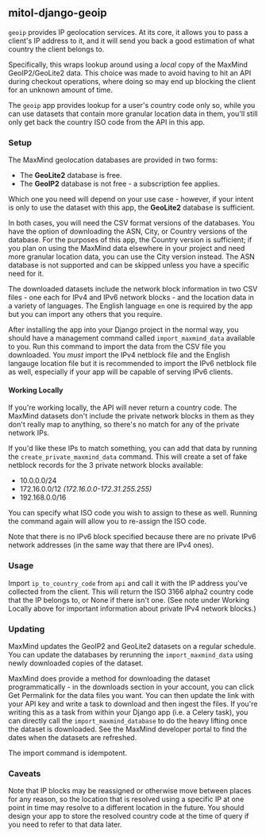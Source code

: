 mitol-django-geoip
---

`geoip` provides IP geolocation services. At its core, it allows you to pass a
client's IP address to it, and it will send you back a good estimation of what
country the client belongs to.

Specifically, this wraps lookup around using a _local_ copy of the MaxMind
GeoIP2/GeoLite2 data. This choice was made to avoid having to hit an API during
checkout operations, where doing so may end up blocking the client for an
unknown amount of time.

The `geoip` app provides lookup for a user's country code only so, while you can
use datasets that contain more granular location data in them, you'll still only
get back the country ISO code from the API in this app.

### Setup

The MaxMind geolocation databases are provided in two forms:

* The **GeoLite2** database is free.
* The **GeoIP2** database is not free - a subscription fee applies.

Which one you need will depend on your use case - however, if your intent is
only to use the dataset with this app, the **GeoLite2** database is sufficient.

In both cases, you will need the CSV format versions of the databases. You have
the option of downloading the ASN, City, or Country versions of the database.
For the purposes of this app, the Country version is sufficient; if you plan on
using the MaxMind data elsewhere in your project and need more granular location
data, you can use the City version instead. The ASN database is not supported
and can be skipped unless you have a specific need for it.

The downloaded datasets include the network block information in two CSV files -
one each for IPv4 and IPv6 network blocks - and the location data in a variety
of languages. The English language `en` one is required by the app but you can
import any others that you require.

After installing the app into your Django project in the normal way, you should
have a management command called `import_maxmind_data` available to you. Run
this command to import the data from the CSV file you downloaded. You _must_
import the IPv4 netblock file and the English langauge location file but it is
recommended to import the IPv6 netblock file as well, especially if your app
will be capable of serving IPv6 clients.

#### Working Locally

If you're working locally, the API will never return a country code. The MaxMind
datasets don't include the private network blocks in them as they don't really
map to anything, so there's no match for any of the private network IPs.

If you'd like these IPs to match something, you can add that data by running the
`create_private_maxmind_data` command. This will create a set of fake netblock
records for the 3 private network blocks available:
* 10.0.0.0/24
* 172.16.0.0/12 _(172.16.0.0-172.31.255.255)_
* 192.168.0.0/16

You can specify what ISO code you wish to assign to these as well. Running the
command again will allow you to re-assign the ISO code.

Note that there is no IPv6 block specified because there are no private IPv6
network addresses (in the same way that there are IPv4 ones).

### Usage

Import `ip_to_country_code` from `api` and call it with the IP address you've
collected from the client. This will return the ISO 3166 alpha2 country code
that the IP belongs to, or None if there isn't one. (See note under Working
Locally above for important information about private IPv4 network blocks.)

### Updating

MaxMind updates the GeoIP2 and GeoLite2 datasets on a regular schedule. You can
update the databases by rerunning the `import_maxmind_data` using newly
downloaded copies of the dataset.

MaxMind does provide a method for downloading the dataset programmatically - in
the downloads section in your account, you can click Get Permalink for the
data files you want. You can then update the link with your API key and write a
task to download and then ingest the files. If you're writing this as a task
from within your Django app (i.e. a Celery task), you can directly call the
`import_maxmind_database` to do the heavy lifting once the dataset is
downloaded. See the MaxMind developer portal to find the dates when the datasets
are refreshed.

The import command is idempotent.

### Caveats

Note that IP blocks may be reassigned or otherwise move between places for any
reason, so the location that is resolved using a specific IP at one point in
time may resolve to a different location in the future. You should design your
app to store the resolved country code at the time of query if you need to
refer to that data later.
